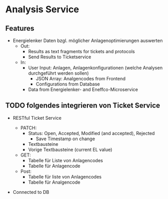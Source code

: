 # Analysis Service

## Features
- Energielenker Daten bzgl. möglicher Anlagenoptimierungen auswerten
    - Out:
        - Results as text fragments for tickets and protocols
        - Send Results to Ticketservice
    - In:
        - User Input: Anlagen, Anlagenkonfigurationen (welche Analysen durchgeführt werden sollen)
            - JSON Array: Analgencodes from Frontend
            - Configurations from Database
        - Data from Energielenker- and Eneffco-Microservice


## TODO folgendes integrieren von Ticket Service
- RESTful Ticket Service
    - PATCH:
        - Status: Open, Accepted, Modified (and accepted), Rejected
            - Save Timestamp on change
        - Textbausteine
        - Vorige Textbausteine (current EL value)
    - GET:
        - Tabelle für Liste von Anlagencodes
        - Tabelle für Anlagencode
    - Post:
        - Tabelle für liste von Anlagencodes
        - Tabelle für Analgencode

- Connected to DB

